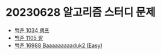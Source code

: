 # 20230628 알고리즘 스터디 문제

- [백준 1034 램프](https://www.acmicpc.net/problem/1034)
- [백준 1105 팔](https://www.acmicpc.net/problem/1105)
- [백준 16988 Baaaaaaaaaduk2 (Easy)](https://www.acmicpc.net/problem/16988)
